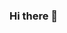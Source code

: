 ### Hi there 👋

<!--
**LoveBettygirl/LoveBettygirl** is a ✨ _special_ ✨ repository because its `README.md` (this file) appears on your GitHub profile.

Here are some ideas to get you started:

- 🔭 I’m currently working on C++, Redis
- 🌱 I’m currently learning Golang
-->
